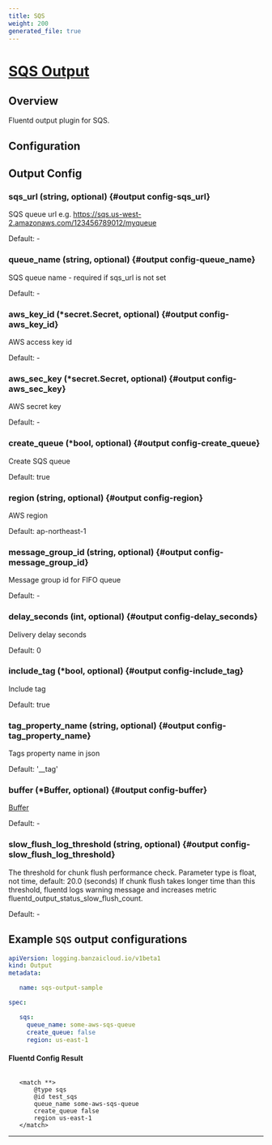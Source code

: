 ```yaml
---
title: SQS
weight: 200
generated_file: true
---
```


# [SQS Output](https://github.com/ixixi/fluent-plugin-sqs)
## Overview
 Fluentd output plugin for SQS.

## Configuration
## Output Config

### sqs_url (string, optional) {#output config-sqs_url}

SQS queue url e.g. https://sqs.us-west-2.amazonaws.com/123456789012/myqueue 

Default: -

### queue_name (string, optional) {#output config-queue_name}

SQS queue name - required if sqs_url is not set 

Default: -

### aws_key_id (*secret.Secret, optional) {#output config-aws_key_id}

AWS access key id 

Default: -

### aws_sec_key (*secret.Secret, optional) {#output config-aws_sec_key}

AWS secret key 

Default: -

### create_queue (*bool, optional) {#output config-create_queue}

Create SQS queue

Default: true

### region (string, optional) {#output config-region}

AWS region

Default: ap-northeast-1

### message_group_id (string, optional) {#output config-message_group_id}

Message group id for FIFO queue 

Default: -

### delay_seconds (int, optional) {#output config-delay_seconds}

Delivery delay seconds

Default: 0

### include_tag (*bool, optional) {#output config-include_tag}

Include tag

Default: true

### tag_property_name (string, optional) {#output config-tag_property_name}

Tags property name in json

Default: '__tag'

### buffer (*Buffer, optional) {#output config-buffer}

[Buffer](../buffer/) 

Default: -

### slow_flush_log_threshold (string, optional) {#output config-slow_flush_log_threshold}

The threshold for chunk flush performance check. Parameter type is float, not time, default: 20.0 (seconds) If chunk flush takes longer time than this threshold, fluentd logs warning message and increases metric fluentd_output_status_slow_flush_count. 

Default: -


 ## Example `SQS` output configurations
 ```yaml
 apiVersion: logging.banzaicloud.io/v1beta1
 kind: Output
 metadata:

	name: sqs-output-sample

 spec:

	sqs:
	  queue_name: some-aws-sqs-queue
	  create_queue: false
	  region: us-east-1

 ```

 #### Fluentd Config Result
 ```

	<match **>
	    @type sqs
	    @id test_sqs
	    queue_name some-aws-sqs-queue
	    create_queue false
	    region us-east-1
	</match>

 ```

---
